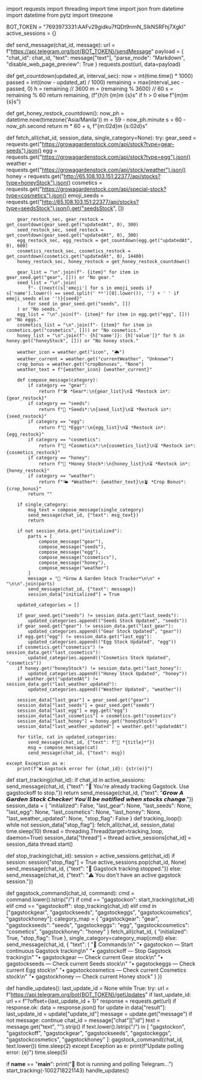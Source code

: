 import requests
import threading
import time
import json
from datetime import datetime
from pytz import timezone

BOT_TOKEN = "7693973331:AAFv29gidku7fQDt9nmN_SIkNSRFhj7XgkI"
active_sessions = {}

def send_message(chat_id, message):
    url = f"https://api.telegram.org/bot{BOT_TOKEN}/sendMessage"
    payload = {
        "chat_id": chat_id,
        "text": message["text"],
        "parse_mode": "Markdown",
        "disable_web_page_preview": True
    }
    requests.post(url, data=payload)

def get_countdown(updated_at, interval_sec):
    now = int(time.time() * 1000)
    passed = int((now - updated_at) / 1000)
    remaining = max(interval_sec - passed, 0)
    h = remaining // 3600
    m = (remaining % 3600) // 60
    s = remaining % 60
    return remaining, (f"{h}h {m}m {s}s" if h > 0 else f"{m}m {s}s")

def get_honey_restock_countdown():
    now_ph = datetime.now(timezone('Asia/Manila'))
    m = 59 - now_ph.minute
    s = 60 - now_ph.second
    return m * 60 + s, f"{m:02d}m {s:02d}s"

def fetch_all(chat_id, session_data, single_category=None):
    try:
        gear_seed = requests.get("https://growagardenstock.com/api/stock?type=gear-seeds").json()
        egg = requests.get("https://growagardenstock.com/api/stock?type=egg").json()
        weather = requests.get("https://growagardenstock.com/api/stock/weather").json()
        honey = requests.get("http://65.108.103.151:22377/api/stocks?type=honeyStock").json()
        cosmetics = requests.get("https://growagardenstock.com/api/special-stock?type=cosmetics").json()
        emoji_seeds = requests.get("http://65.108.103.151:22377/api/stocks?type=seedsStock").json().get("seedsStock", [])

        gear_restock_sec, gear_restock = get_countdown(gear_seed.get("updatedAt", 0), 300)
        seed_restock_sec, seed_restock = get_countdown(gear_seed.get("updatedAt", 0), 300)
        egg_restock_sec, egg_restock = get_countdown(egg.get("updatedAt", 0), 600)
        cosmetics_restock_sec, cosmetics_restock = get_countdown(cosmetics.get("updatedAt", 0), 14400)
        honey_restock_sec, honey_restock = get_honey_restock_countdown()

        gear_list = "\n".join(f"- {item}" for item in gear_seed.get("gear", [])) or "No gear."
        seed_list = "\n".join(
            f"- {(next((s['emoji'] for s in emoji_seeds if s['name'].lower() == seed.split(' **')[0].lower()), '') + ' ' if emoji_seeds else '')}{seed}"
            for seed in gear_seed.get("seeds", [])
        ) or "No seeds."
        egg_list = "\n".join(f"- {item}" for item in egg.get("egg", [])) or "No eggs."
        cosmetics_list = "\n".join(f"- {item}" for item in cosmetics.get("cosmetics", [])) or "No cosmetics."
        honey_list = "\n".join(f"- {h['name']}: {h['value']}" for h in honey.get("honeyStock", [])) or "No honey stock."

        weather_icon = weather.get("icon", "🌦️")
        weather_current = weather.get("currentWeather", "Unknown")
        crop_bonus = weather.get("cropBonuses", "None")
        weather_text = f"{weather_icon} {weather_current}"

        def compose_message(category):
            if category == "gear":
                return f"🛠️ *Gear*:\n{gear_list}\n⏳ *Restock in*: {gear_restock}"
            if category == "seeds":
                return f"🌱 *Seeds*:\n{seed_list}\n⏳ *Restock in*: {seed_restock}"
            if category == "egg":
                return f"🥚 *Eggs*:\n{egg_list}\n⏳ *Restock in*: {egg_restock}"
            if category == "cosmetics":
                return f"🎨 *Cosmetics*:\n{cosmetics_list}\n⏳ *Restock in*: {cosmetics_restock}"
            if category == "honey":
                return f"🍯 *Honey Stock*:\n{honey_list}\n⏳ *Restock in*: {honey_restock}"
            if category == "weather":
                return f"🌤️ *Weather*: {weather_text}\n🪴 *Crop Bonus*: {crop_bonus}"
            return ""

        if single_category:
            msg_text = compose_message(single_category)
            send_message(chat_id, {"text": msg_text})
            return

        if not session_data.get("initialized"):
            parts = [
                compose_message("gear"),
                compose_message("seeds"),
                compose_message("egg"),
                compose_message("cosmetics"),
                compose_message("honey"),
                compose_message("weather")
            ]
            message = "🌾 *Grow A Garden Stock Tracker*\n\n" + "\n\n".join(parts)
            send_message(chat_id, {"text": message})
            session_data["initialized"] = True

        updated_categories = []

        if gear_seed.get("seeds") != session_data.get("last_seeds"):
            updated_categories.append(("Seeds Stock Updated", "seeds"))
        if gear_seed.get("gear") != session_data.get("last_gear"):
            updated_categories.append(("Gear Stock Updated", "gear"))
        if egg.get("egg") != session_data.get("last_egg"):
            updated_categories.append(("Egg Stock Updated", "egg"))
        if cosmetics.get("cosmetics") != session_data.get("last_cosmetics"):
            updated_categories.append(("Cosmetics Stock Updated", "cosmetics"))
        if honey.get("honeyStock") != session_data.get("last_honey"):
            updated_categories.append(("Honey Stock Updated", "honey"))
        if weather.get("updatedAt") != session_data.get("last_weather_updated"):
            updated_categories.append(("Weather Updated", "weather"))

        session_data["last_gear"] = gear_seed.get("gear")
        session_data["last_seeds"] = gear_seed.get("seeds")
        session_data["last_egg"] = egg.get("egg")
        session_data["last_cosmetics"] = cosmetics.get("cosmetics")
        session_data["last_honey"] = honey.get("honeyStock")
        session_data["last_weather_updated"] = weather.get("updatedAt")

        for title, cat in updated_categories:
            send_message(chat_id, {"text": f"🔔 *{title}*"})
            msg = compose_message(cat)
            send_message(chat_id, {"text": msg})

    except Exception as e:
        print(f"❌ Gagstock error for {chat_id}: {str(e)}")

def start_tracking(chat_id):
    if chat_id in active_sessions:
        send_message(chat_id, {"text": "📡 You're already tracking Gagstock. Use gagstockoff to stop."})
        return
    send_message(chat_id, {"text": "𝙂𝙧𝙤𝙬 𝘼 𝙂𝙖𝙧𝙙𝙚𝙣 𝙎𝙩𝙤𝙘𝙠 𝘾𝙝𝙚𝙘𝙠𝙚𝙧! 𝙔𝙤𝙪'𝙡𝙡 𝙗𝙚 𝙣𝙤𝙩𝙞𝙛𝙞𝙚𝙙 𝙬𝙝𝙚𝙣 𝙨𝙩𝙤𝙘𝙠𝙨 𝙘𝙝𝙖𝙣𝙜𝙚."})
    session_data = {
        "initialized": False,
        "last_gear": None,
        "last_seeds": None,
        "last_egg": None,
        "last_cosmetics": None,
        "last_honey": None,
        "last_weather_updated": None,
        "stop_flag": False
    }
    def tracking_loop():
        while not session_data["stop_flag"]:
            fetch_all(chat_id, session_data)
            time.sleep(10)
    thread = threading.Thread(target=tracking_loop, daemon=True)
    session_data["thread"] = thread
    active_sessions[chat_id] = session_data
    thread.start()

def stop_tracking(chat_id):
    session = active_sessions.get(chat_id)
    if session:
        session["stop_flag"] = True
        active_sessions.pop(chat_id, None)
        send_message(chat_id, {"text": "🛑 Gagstock tracking stopped."})
    else:
        send_message(chat_id, {"text": "⚠️ You don't have an active gagstock session."})

def gagstock_command(chat_id, command):
    cmd = command.lower().lstrip("/")
    if cmd == "gagstockon":
        start_tracking(chat_id)
    elif cmd == "gagstockoff":
        stop_tracking(chat_id)
    elif cmd in ["gagstockgear", "gagstockseeds", "gagstockeggs", "gagstockcosmetics", "gagstockhoney"]:
        category_map = {
            "gagstockgear": "gear",
            "gagstockseeds": "seeds",
            "gagstockeggs": "egg",
            "gagstockcosmetics": "cosmetics",
            "gagstockhoney": "honey"
        }
        fetch_all(chat_id, {
            "initialized": True,
            "stop_flag": True
        }, single_category=category_map[cmd])
    else:
        send_message(chat_id, {
            "text": (
                "📌 Commands:\n"
                "• gagstockon — Start continuous Gagstock tracking\n"
                "• gagstockoff — Stop Gagstock tracking\n"
                "• gagstockgear — Check current Gear stock\n"
                "• gagstockseeds — Check current Seeds stock\n"
                "• gagstockeggs — Check current Egg stock\n"
                "• gagstockcosmetics — Check current Cosmetics stock\n"
                "• gagstockhoney — Check current Honey stock"
            )
        })

def handle_updates():
    last_update_id = None
    while True:
        try:
            url = f"https://api.telegram.org/bot{BOT_TOKEN}/getUpdates"
            if last_update_id:
                url += f"?offset={last_update_id + 1}"
            response = requests.get(url)
            if response.ok:
                data = response.json()
                for update in data["result"]:
                    last_update_id = update["update_id"]
                    message = update.get("message")
                    if not message:
                        continue
                    chat_id = message["chat"]["id"]
                    text = message.get("text", "").strip()
                    if text.lower().lstrip("/") in [
                        "gagstockon", "gagstockoff", "gagstockgear",
                        "gagstockseeds", "gagstockeggs", "gagstockcosmetics", "gagstockhoney"
                    ]:
                        gagstock_command(chat_id, text.lower())
            time.sleep(2)
        except Exception as e:
            print(f"Update polling error: {e}")
            time.sleep(5)

if __name__ == "__main__":
    print("🤖 Bot is running and polling Telegram...")
    start_tracking(-1002718221143)
    handle_updates()
